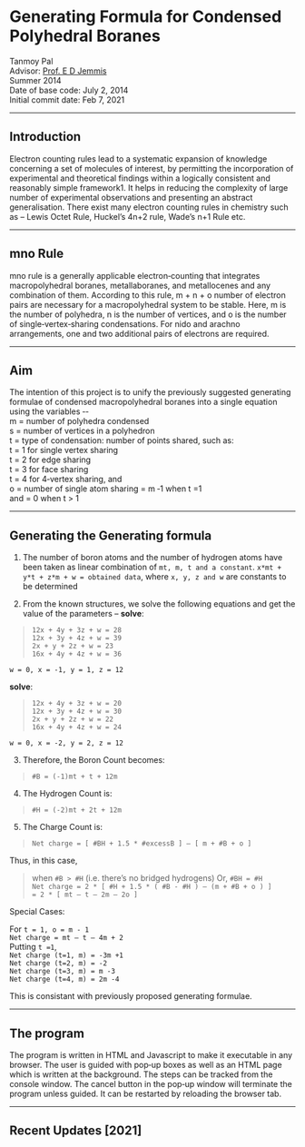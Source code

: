 # Generating Formula for Condensed Polyhedral Boranes

Tanmoy Pal  
Advisor: [Prof. E D Jemmis](http://ipc.iisc.ac.in/~edj/)  
Summer 2014  
Date of base code: July 2, 2014  
Initial commit date: Feb 7, 2021

----
## Introduction  

Electron counting rules lead to a systematic expansion of knowledge concerning a set of
molecules of interest, by permitting the incorporation of experimental and theoretical
findings within a logically consistent and reasonably simple framework1. It helps in
reducing the complexity of large number of experimental observations and presenting
an abstract generalisation. There exist many electron counting rules in chemistry such
as – Lewis Octet Rule, Huckel’s 4n+2 rule, Wade’s n+1 Rule etc.

----
## mno Rule

mno rule is a generally applicable electron‐counting that integrates macropolyhedral
boranes, metallaboranes, and metallocenes and any combination of them. According to
this rule, m + n + o number of electron pairs are necessary for a macropolyhedral system
to be stable. Here, m is the number of polyhedra, n is the number of vertices, and o is the
number of single‐vertex‐sharing condensations. For nido and arachno arrangements,
one and two additional pairs of electrons are required.

----

## Aim

The intention of this project is to unify the previously suggested generating formulae of
condensed macropolyhedral boranes into a single equation using the variables ‐-  
m = number of polyhedra condensed  
s = number of vertices in a polyhedron  
t = type of condensation: number of points shared, such as:  
t = 1 for single vertex sharing  
t = 2 for edge sharing  
t = 3 for face sharing  
t = 4 for 4‐vertex sharing, and  
o = number of single atom sharing = m ‐1 when t =1  
and = 0 when t > 1  

----

## Generating the Generating formula

1. The number of boron atoms and the number of hydrogen atoms have been taken
as linear combination of `mt, m, t and a constant`.
`x*mt + y*t + z*m + w = obtained data`, where `x, y, z and w` are constants to be determined

2. From the known structures, we solve the following equations and get the value
of the parameters – 
**solve**:  
> `12x + 4y + 3z + w = 28`   
> `12x + 3y + 4z + w = 39`  
> `2x + y + 2z + w = 23`  
> `16x + 4y + 4z + w = 36`  
  
`w = 0, x = -1, y = 1, z = 12`
  
**solve**:  
> `12x + 4y + 3z + w = 20`  
> `12x + 3y + 4z + w = 30`  
> `2x + y + 2z + w = 22`  
> `16x + 4y + 4z + w = 24`  
  
`w = 0, x = -2, y = 2, z = 12`
  
3. Therefore, the Boron Count becomes:  
> `#B = (‐1)mt + t + 12m`  
4. The Hydrogen Count is: 
> `#H = (‐2)mt + 2t + 12m`
  
5. The Charge Count is:  
> `Net charge = [ #BH + 1.5 * #excessB ] – [ m + #B + o ]`  

Thus, in this case,  

> when `#B > #H` (i.e. there’s no bridged hydrogens)  Or, `#BH = #H`    
> `Net charge = 2 * [ #H + 1.5 * ( #B ‐ #H ) – (m + #B + o ) ]`  
> `= 2 * [ mt – t – 2m – 2o ]`  


Special Cases:  

For `t = 1, o = m ‐ 1`  
`Net charge = mt – t – 4m + 2`  
Putting `t =1`,  
`Net charge (t=1, m) = ‐3m +1`  
`Net charge (t=2, m) = ‐2`  
`Net charge (t=3, m) = m ‐3`  
`Net charge (t=4, m) = 2m ‐4`  

This is consistant with previously proposed generating formulae.  


----
## The program  

The program is written in HTML and Javascript to make it executable in any browser.
The user is guided with pop‐up boxes as well as an HTML page which is written at the
background. The steps can be tracked from the console window. The cancel button in
the pop‐up window will terminate the program unless guided. It can be restarted by
reloading the browser tab.

----
## Recent Updates \[2021\]
